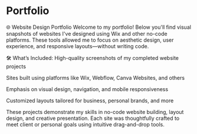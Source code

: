# Portfolio

🌐 Website Design Portfolio
Welcome to my portfolio! Below you'll find visual snapshots of websites I've designed using Wix and other no-code platforms. These tools allowed me to focus on aesthetic design, user experience, and responsive layouts—without writing code.

🛠️ What’s Included:
High-quality screenshots of my completed website projects

Sites built using platforms like Wix, Webflow, Canva Websites, and others

Emphasis on visual design, navigation, and mobile responsiveness

Customized layouts tailored for business, personal brands, and more

These projects demonstrate my skills in no-code website building, layout design, and creative presentation. Each site was thoughtfully crafted to meet client or personal goals using intuitive drag-and-drop tools.
